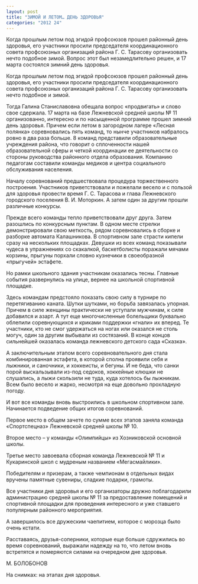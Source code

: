 ```yaml
---
layout: post
title: "ЗИМОЙ И ЛЕТОМ… ДЕНЬ ЗДОРОВЬЯ"
categories: "2012 24"
---
```


Когда прошлым летом под эгидой профсоюзов прошел районный день здоровья, его участники просили председателя координационного совета профсоюзных организаций района Г. С. Тарасову организовать нечто подобное зимой. Вопрос этот был незамедлительно решен, и 17 марта состоялся зимний день здоровья.

Когда  прошлым летом под эгидой профсоюзов прошел районный день здоровья, его  участники просили председателя координационного совета профсоюзных организаций  района Г. С. Тарасову организовать нечто подобное и зимой.

Тогда  Галина Станиславовна обещала вопрос «продвигать» и слово свое сдержала. 17  марта на базе Лежневской средней школы № 11 организованно, интересно и по  насыщенной программе прошел зимний день здоровья. Причем если летом в  загородном лагере «Лесная полянка» соревновались пять команд, то нынче  участников набралось ровно в два раза больше. 8 команд представили образовательные  учреждения района, что говорит о сплоченности нашей образовательной сферы и  четкой координации ее деятельности со стороны руководства районного отдела образования.  Компанию педагогам составили команды медиков и центра социального обслуживания  населения.

Началу  соревнований предшествовала процедура торжественного построения. Участников  приветствовали и пожелали весело и с пользой для здоровья провести время Г. С.  Тарасова и глава Лежневского городского поселения В. И. Моторкин. А затем один  за другим прошли различные конкурсы.

Прежде  всего команды тепло приветствовали друг друга. Затем разошлись по конкурсным  пунктам. В одном месте стрелки демонстрировали свою меткость, рядом  соревновались в сборке и разборке автомата Калашникова. В спортивном зале страсти  кипели сразу на нескольких площадках. Девушки из всех команд показывали чудеса  в упражнениях со скакалкой, баскетболисты поражали мячами корзины, прыгуны  порхали словно кузнечики в своеобразной «прыгучей» эстафете.

Но  рамки школьного здания участникам оказались тесны. Главные события развернулись  на улице, вернее на школьной спортивной площадке.

Здесь  командам предстояло показать свою силу в турнире по перетягиванию каната. Шутки  шутками, но борьба завязалась упорная. Причем в силе женщины практически не  уступали мужчинам, к силе добавился и азарт. А тут еще многочисленные  болельщики буквально облепили соревнующихся и криками поддержки «гнали» их  вперед. Те участники, кто не смог удержаться на ногах или оказался не столь  могуч, один за другим выбывали из состязаний. В конце концов сильнейшей  оказалась команда лежневского детского сада «Сказка».

А  заключительным этапом всего соревновательного дня стала комбинированная  эстафета, в которой сполна проявили себя и лыжники, и саночники, и хоккеисты, и  бегуны. И не беда, что санки порой выскальзывали из-под седоков, хоккейные  клюшки не слушались, а лыжи скользили не туда, куда хотелось бы лыжникам. Всем  было весело и жарко, несмотря на еще довольно прохладную погоду.

И  вот все команды вновь выстроились в школьном спортивном зале. Начинается  подведение общих итогов соревнований.

Первое  место в общем зачете по сумме всех этапов заняла команда «Спортспецназ»  Лежневской средней школы № 10.

Второе  место – у команды «Олимпийцы» из Хозниковской основной школы.

Третье  место завоевала сборная команда Лежневской № 11 и Кукаринской школ с мудреным  названием «Мегасмайлики».

Победителям  и призерам, а также чемпионам в отдельных видах вручены памятные сувениры,  сладкие подарки, грамоты.

Все  участники дня здоровья и его организаторы дружно поблагодарили администрацию  средней школы № 11 за предоставление помещений и спортивной площадки для  проведения интересного и уже ставшего популярным районного мероприятия.

А  завершилось все дружеским чаепитием, которое с морозца было очень кстати.

Расставаясь,  друзья-соперники, которые еще больше сдружились во время соревнований, выражали  надежду на то, что летом вновь встретятся и померяются силами на очередном дне  здоровья.

М.  БОЛОБОНОВ

На  снимках: на этапах дня здоровья.


